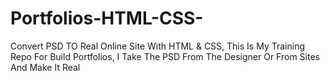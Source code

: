 # Portfolios-HTML-CSS-
Convert PSD TO Real Online Site With HTML &amp; CSS, This Is My Training Repo For Build Portfolios, I Take The PSD From The Designer Or From Sites And Make It Real
